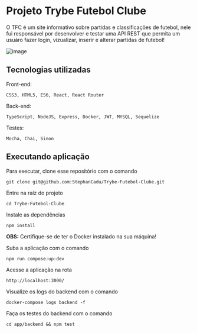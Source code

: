 # Projeto Trybe Futebol Clube

O TFC é um site informativo sobre partidas e classificações de futebol, nele fui responsável por desenvolver e testar uma API REST que permita um usuáro fazer login, vizualizar, inserir e alterar partidas de futebol!

![image](https://user-images.githubusercontent.com/104599291/230459244-991173f3-af70-43df-8104-180ed68f9aae.png)

## Tecnologias utilizadas

Front-end:


    CSS3, HTML5, ES6, React, React Router


Back-end:


    TypeScript, NodeJS, Express, Docker, JWT, MYSQL, Sequelize


Testes:


    Mocha, Chai, Sinon


## Executando aplicação

Para executar, clone esse repositório com o comando

    git clone git@github.com:StephanCadu/Trybe-Futebol-Clube.git

Entre na raíz do projeto

    cd Trybe-Futebol-Clube
    
Instale as dependências

    npm install
    
**OBS:** Certifique-se de ter o Docker instalado na sua máquina!

Suba a aplicação com o comando

    npm run compose:up:dev
    
Acesse a aplicação na rota

    http://localhost:3000/
    
Visualize os logs do backend com o comando

    docker-compose logs backend -f
    
Faça os testes do backend com o comando

    cd app/backend && npm test

